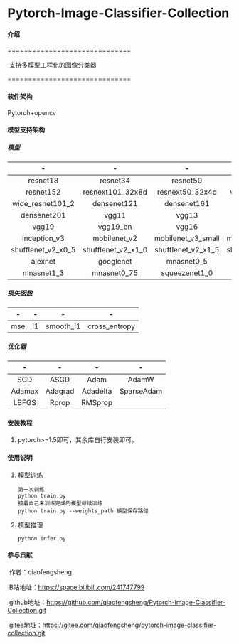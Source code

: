 # Pytorch-Image-Classifier-Collection

#### 介绍
==============================

​    支持多模型工程化的图像分类器

==============================

#### 软件架构
Pytorch+opencv

#### 模型支持架构

##### 	模型

|         -          |         -          |         -          |         -          |
| :----------------: | :----------------: | :----------------: | :----------------: |
|      resnet18      |      resnet34      |      resnet50      |     resnet101      |
|     resnet152      |  resnext101_32x8d  |  resnext50_32x4d   |  wide_resnet50_2   |
|  wide_resnet101_2  |    densenet121     |    densenet161     |    densenet169     |
|    densenet201     |       vgg11        |       vgg13        |      vgg13_bn      |
|       vgg19        |      vgg19_bn      |       vgg16        |      vgg16_bn      |
|    inception_v3    |    mobilenet_v2    | mobilenet_v3_small | mobilenet_v3_large |
| shufflenet_v2_x0_5 | shufflenet_v2_x1_0 | shufflenet_v2_x1_5 | shufflenet_v2_x2_0 |
|      alexnet       |     googlenet      |     mnasnet0_5     |     mnasnet1_0     |
|     mnasnet1_3     |    mnasnet0_75     |   squeezenet1_0    |   squeezenet1_1    |

##### 	损失函数

|  -   |  -   |     -     |       -       |
| :--: | :--: | :-------: | :-----------: |
| mse  |  l1  | smooth_l1 | cross_entropy |

##### 	优化器

|   -    |    -    |    -     |     -      |
| :----: | :-----: | :------: | :--------: |
|  SGD   |  ASGD   |   Adam   |   AdamW    |
| Adamax | Adagrad | Adadelta | SparseAdam |
| LBFGS  |  Rprop  | RMSprop  |            |


#### 安装教程

1.  pytorch>=1.5即可，其余库自行安装即可。

#### 使用说明

1. 模型训练

   ```
   第一次训练
   python train.py
   接着自己未训练完成的模型继续训练
   python train.py --weights_path 模型保存路径
   ```

2. 模型推理

   ```
   python infer.py
   ```

#### 参与贡献

​	作者：qiaofengsheng

​	B站地址：https://space.bilibili.com/241747799

​	github地址：https://github.com/qiaofengsheng/Pytorch-Image-Classifier-Collection.git

​	gitee地址：https://gitee.com/qiaofengsheng/pytorch-image-classifier-collection.git
